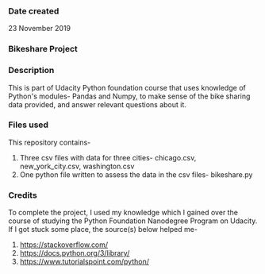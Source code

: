 ### Date created
23 November 2019

### Bikeshare Project

### Description
This is part of Udacity Python foundation course that uses knowledge of Python's modules- Pandas and Numpy, to make sense of the bike sharing data provided, and answer relevant questions about it.

### Files used
This repository contains-
1. Three csv files with data for three cities- chicago.csv, new_york_city.csv, washington.csv
2. One python file written to assess the data in the csv files- bikeshare.py

### Credits
To complete the project, I used my knowledge which I gained over the course of studying the Python Foundation Nanodegree Program on Udacity.
If I got stuck some place, the source(s) below helped me-
1. https://stackoverflow.com/
2. https://docs.python.org/3/library/
3. https://www.tutorialspoint.com/python/

